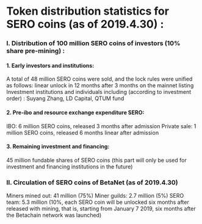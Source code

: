# Token distribution statistics for SERO coins (as of 2019.4.30) :
### I. Distribution of 100 million SERO coins of investors (10% share pre-mining) :

#### 1. Early investors and institutions:
A total of 48 million SERO coins were sold, and the lock rules were unified as follows: linear unlock in 12 months after 3 months on the mainnet listing
Investment institutions and individuals including (according to investment order) : Suyang Zhang, LD Capital, QTUM fund

#### 2. Pre-ibo and resource exchange expenditure SERO:
IBO: 6 million SERO coins, released 3 months after admission
Private sale: 1 million SERO coins, released 6 months linear after admission

#### 3. Remaining investment and financing:
45 million fundable shares of SERO coins (this part will only be used for investment and financing institutions in the future)

### Ⅱ. Circulation of SERO coins of BetaNet (as of 2019.4.30)
Miners mined out: 41 million (75%)
Miner guilds: 2.7 million (5%)
SERO team: 5.3 million (10%, each SERO coin will be unlocked six months after released with mining, that is, starting from January 7 2019, six months after the Betachain network was launched)
